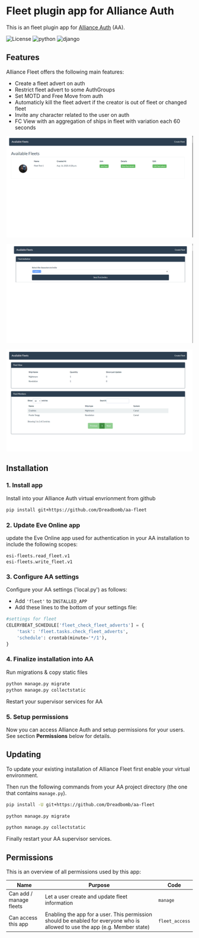 # Fleet plugin app for Alliance Auth

This is an fleet plugin app for [Alliance Auth](https://gitlab.com/allianceauth/allianceauth) (AA).

![License](https://img.shields.io/badge/license-MIT-green) ![python](https://img.shields.io/badge/python-3.6-informational) ![django](https://img.shields.io/badge/django-2.2-informational)

## Features

Alliance Fleet offers the following main features:

- Create a fleet advert on auth
- Restrict fleet advert to some AuthGroups
- Set MOTD and Free Move from auth
- Automaticly kill the fleet advert if the creator is out of fleet or changed fleet
- Invite any character related to the user on auth
- FC View with an aggregation of ships in fleet with variation each 60 seconds

![fleets](img/fleets.png)



![fleet_invite](img/fleet_invite.png)

![fleet_view](img/fleet_view.png)

## Installation

### 1. Install app

Install into your Alliance Auth virtual envrionment from github
```bash
pip install git+https://github.com/Dreadbomb/aa-fleet
```

### 2. Update Eve Online app

update the Eve Online app used for authentication in your AA installation to include the following scopes:

```plain
esi-fleets.read_fleet.v1
esi-fleets.write_fleet.v1
```

### 3. Configure AA settings
Configure your AA settings ('local.py') as follows:

- Add `'fleet'` to `INSTALLED_APP`
- Add these lines to the bottom of your settings file:

```python
#settings for fleet
CELERYBEAT_SCHEDULE['fleet_check_fleet_adverts'] = {
    'task': 'fleet.tasks.check_fleet_adverts',
    'schedule': crontab(minute='*/1'),
}
```

### 4. Finalize installation into AA

Run migrations & copy static files

```bash
python manage.py migrate
python manage.py collectstatic
```

Restart your supervisor services for AA

### 5. Setup permissions

Now you can access Alliance Auth and setup permissions for your users. See section **Permissions** below for details.

## Updating

To update your existing installation of Alliance Fleet first enable your virtual environment.

Then run the following commands from your AA project directory (the one that contains `manage.py`).

```bash
pip install -U git+https://github.com/Dreadbomb/aa-fleet
```

```bash
python manage.py migrate
```

```bash
python manage.py collectstatic
```

Finally restart your AA supervisor services.

## Permissions

This is an overview of all permissions used by this app:

Name | Purpose | Code
-- | -- | --
Can add / manage fleets | Let a user create and update fleet information |  `manage`
Can access this app |Enabling the app for a user. This permission should be enabled for everyone who is allowed to use the app (e.g. Member state) |  `fleet_access`